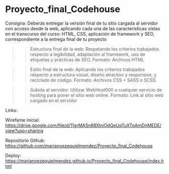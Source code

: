 # Proyecto_final_Codehouse

Consigna:
Deberás entregar la versión final de tu sitio cargada al servidor con acceso desde la web, aplicando cada una de las características vistas en el transcurso del curso: HTML, CSS, aplicación de framework y SEO, correspondiente a la entrega final de tu proyecto

> > Estructura final de la web: Respetando los criterios trabajados respecto a legibilidad, adaptación al framework, uso de etiquetas y prácticas de SEO.
> > Formato: Archivos HTML

> > Estilo final de la web: Aplicando los criterios trabajados respecto a estructura visual, diseño atractivo y responsive, y reciclado de código.
> > Formato: Archivos CSS + SASS o SCSS.

> > Subida al servidor: Utilizar WebHost000 o cualquier servicio de hosting para poner el sitio web online.
> > Formato: Link al sitio web cargado en el servidor

Links:

Wirefame inicial:
https://drive.google.com/file/d/11grMASn88XlniOdQeUqTuXTqAmDnMEDE/view?usp=sharing

Repositorio Github:
https://github.com/marianoezequielmendez/Proyecto_final_Codehouse

Deploy:
https://marianoezequielmendez.github.io/Proyecto_final_Codehouse/index.html
